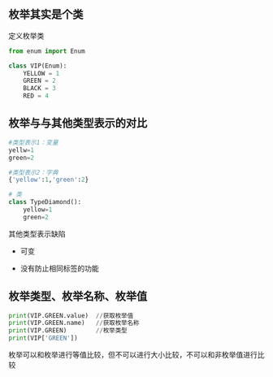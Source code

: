 ## 枚举其实是个类

定义枚举类

```python
from enum import Enum

class VIP(Enum):
    YELLOW = 1
    GREEN = 2
    BLACK = 3
    RED = 4
```

## 枚举与与其他类型表示的对比

```python
#类型表示1：变量
yellw=1
green=2

#类型表示2：字典
{'yellow':1,'green':2}

# 类
class TypeDiamond():
    yellow=1
    green=2
```

其他类型表示缺陷

- 可变

- 没有防止相同标签的功能

## 枚举类型、枚举名称、枚举值

```python
print(VIP.GREEN.value)	//获取枚举值
print(VIP.GREEN.name)	//获取枚举名称
print(VIP.GREEN)		//枚举类型
print(VIP['GREEN'])
```

枚举可以和枚举进行等值比较，但不可以进行大小比较，不可以和非枚举值进行比较